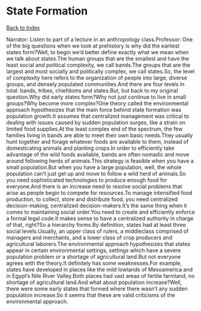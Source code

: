 # State Formation
[Back to Index](https://github.com/windows10010/tpoExtractor/blog/master/README.md)

Narrator: Listen to part of a lecture in an anthropology class.Professor: One of the big questions when we look at prehistory is why did the earliest states form?Well, to begin we’d better define exactly what we mean when we talk about states.The human groups that are the smallest and have the least social and political complexity, we call bands.The groups that are the largest and most socially and politically complex, we call states.So, the level of complexity here refers to the organization of people into large, diverse groups, and densely populated communities.And there are four levels in total: bands, tribes, chiefdoms and states.But, but back to my original question.Why did early states form?Why not just continue to live in small groups?Why become more complex?One theory called the environmental approach hypothesizes that the main force behind state formation was population growth.It assumes that centralized management was critical to dealing with issues caused by sudden population surges, like a strain on limited food supplies.At the least complex end of the spectrum, the few families living in bands are able to meet their own basic needs.They usually hunt together and forage whatever foods are available to them, instead of domesticating animals and planting crops.In order to efficiently take advantage of the wild foods available, bands are often nomadic and move around following herds of animals.This strategy is feasible when you have a small population.But when you have a large population, well, the whole population can’t just get up and move to follow a wild herd of animals.So you need sophisticated technologies to produce enough food for everyone.And there is an increase need to resolve social problems that arise as people begin to compete for resources.To manage intensified food production, to collect, store and distribute food, you need centralized decision-making, centralized decision-makers.It’s the same thing when it comes to maintaining social order.You need to create and efficiently enforce a formal legal code.It makes sense to have a centralized authority in charge of that, right?So a hierarchy forms.By definition, states had at least three social levels.Usually, an upper class of rulers, a middleclass comprised of managers and merchants, and a lower class of crop producers and agricultural laborers.The environmental approach hypothesizes that states appear in certain environmental settings, settings which have a severe population problem or a shortage of agricultural land.But not everyone agrees with the theory.It definitely has some weaknesses.For example, states have developed in places like the mild lowlands of Mesoamerica and in Egypt’s Nile River Valley.Both places had vast areas of fertile farmland, no shortage of agricultural land.And what about population increase?Well, there were some early states that formed where there wasn’t any sudden population increase.So it seems that these are valid criticisms of the environmental approach. 